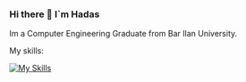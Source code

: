 ### Hi there 👋 I`m Hadas
Im a Computer Engineering Graduate from Bar Ilan University.

My skills: 

[![My Skills](https://skillicons.dev/icons?i=py,java,c,cpp,matlab)](https://skillicons.dev)

<!-- [![Hadasdah's GitHub stats](https://github-readme-stats.vercel.app/api?username=hadasdah)](https://github.com/hadasdah/github-readme-stats)

[![Top Langs](https://github-readme-stats.vercel.app/api/top-langs/?username=hadasdah)](https://github.com/hadasdah/github-readme-stats) -->


<!--
**Hadasdah/Hadasdah** is a ✨ _special_ ✨ repository because its `README.md` (this file) appears on your GitHub profile.

Here are some ideas to get you started:

- 🔭 I’m currently working on ...
- 🌱 I’m currently learning ...
- 👯 I’m looking to collaborate on ...
- 🤔 I’m looking for help with ...
- 💬 Ask me about ...
- 📫 How to reach me: ...
- 😄 Pronouns: ...
- ⚡ Fun fact: ...
-->
